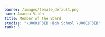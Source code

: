 ```yaml
---
banner: /images/female_default.png
name: Amanda Vilén
title: Member of the Board
studies: "\U0001F3EB High School \U0001F3EB"
rank: 5
---
```


